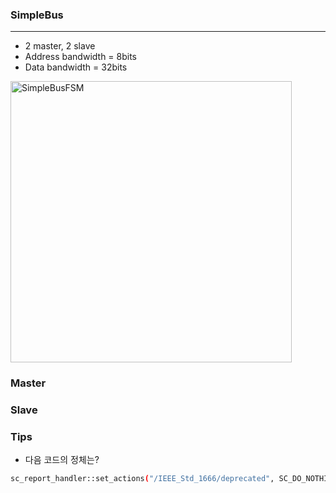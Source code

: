 ### SimpleBus
------------
- 2 master, 2 slave
- Address bandwidth = 8bits
- Data bandwidth = 32bits
<img width="450" alt="SimpleBusFSM" src="https://user-images.githubusercontent.com/57093610/94173213-8ec1b900-fece-11ea-9e49-08098132556e.PNG">


### Master


### Slave


### Tips
- 다음 코드의 정체는?
```bash
sc_report_handler::set_actions("/IEEE_Std_1666/deprecated", SC_DO_NOTHING);
```
